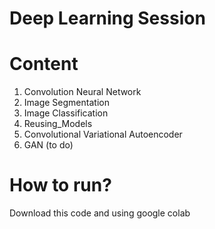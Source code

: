 # Deep Learning Session 

# Content 
1. Convolution Neural Network
2. Image Segmentation 
3. Image Classification
4. Reusing_Models
5. Convolutional Variational Autoencoder
6. GAN (to do)

# How to run?
Download this code and using google colab

